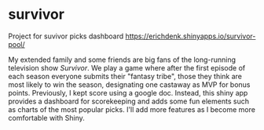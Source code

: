 # survivor
Project for suvivor picks dashboard https://erichdenk.shinyapps.io/survivor-pool/

My extended family and some friends are big fans of the long-running television show _Survivor_. We play a game where after the first episode of each season 
everyone submits their "fantasy tribe", those they think are most likely to win the season, designating one castaway as MVP for bonus points. Previously, I kept score
using a google doc. Instead, this shiny app provides a dashboard for scorekeeping and adds some fun elements such as charts of the most popular picks. 
I'll add more features as I become more comfortable with Shiny. 
